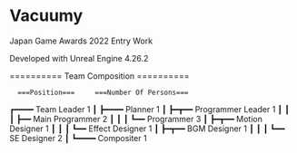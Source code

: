 # Vacuumy

Japan Game Awards 2022 Entry Work

Developed with Unreal Engine 4.26.2

========== Team Composition ==========

      ===Position===     ===Number Of Persons===
      
┏━━━━ Team Leader                   1
┃
┣━━━━ Planner                       1
┃
┣━┳━━ Programmer Leader             1
┃ ┃
┃ ┣━━ Main Programmer               2
┃ ┃
┃ ┗━━ Programmer                    3
┃
┣━┳━━ Motion Designer               1
┃ ┃
┃ ┗━━ Effect Designer               1
┃
┣━┳━━ BGM Designer                  1
┃ ┃
┃ ┗━━ SE Designer                   2
┃
┗━━━━ Compositer                    1
